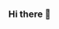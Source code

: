 ### Hi there 👋

<!--
**thaisbl/thaisbl** is a ✨ _special_ ✨ repository because its `README.md` (this file) appears on your GitHub profile.

- 🌱 I’m currently learning Android and Kotlin - **Santander Coders Mobile 2020 from Digital House**
- 📫 How to reach me: thais.blenhard@gmail.com
-->
